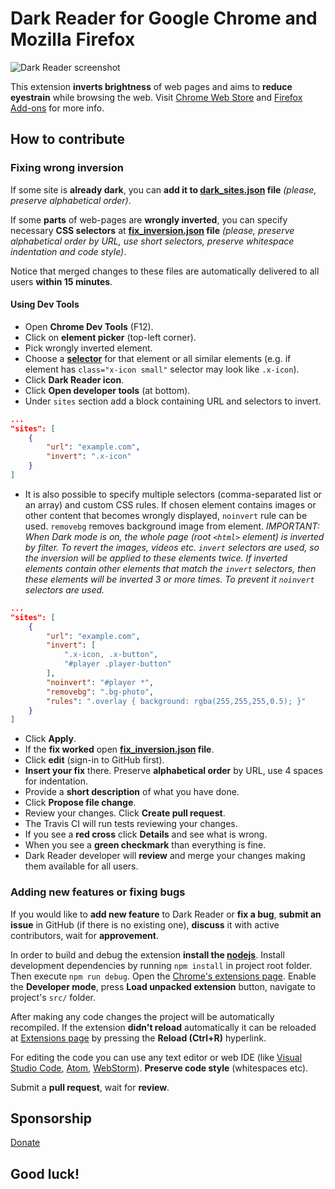 Dark Reader for Google Chrome and Mozilla Firefox
================
![Dark Reader screenshot](promo/screenshots/screenshot_filter.png)

This extension **inverts brightness** of web pages and aims to **reduce eyestrain** while browsing the web.
Visit [Chrome Web Store](https://chrome.google.com/webstore/detail/dark-reader/eimadpbcbfnmbkopoojfekhnkhdbieeh) and [Firefox Add-ons](https://addons.mozilla.org/en-US/firefox/addon/darkreader/) for more info.

## How to contribute

### Fixing wrong inversion

If some site is **already dark**, you can **add it to [dark_sites.json](https://github.com/alexanderby/darkreader/blob/master/src/config/dark_sites.json) file** *(please, preserve alphabetical order)*.

If some **parts** of web-pages are **wrongly inverted**, you can specify necessary **CSS selectors** at **[fix_inversion.json](https://github.com/alexanderby/darkreader/blob/master/src/config/fix_inversion.json) file** *(please, preserve alphabetical order by URL, use short selectors, preserve whitespace indentation and code style)*.

Notice that merged changes to these files are automatically delivered to all users **within 15 minutes**.

#### Using Dev Tools

- Open **Chrome Dev Tools** (F12).
- Click on **element picker** (top-left corner).
- Pick wrongly inverted element.
- Choose a **[selector](https://developer.mozilla.org/en-US/docs/Web/CSS/CSS_Selectors)** for that element or all similar elements (e.g. if element has `class="x-icon small"` selector may look like `.x-icon`).
- Click **Dark Reader icon**.
- Click **Open developer tools** (at bottom).
- Under `sites` section add a block containing URL and selectors to invert.
```json
...
"sites": [
    {
        "url": "example.com",
        "invert": ".x-icon"
    }
]
```
- It is also possible to specify multiple selectors (comma-separated list or an array) and custom CSS rules. If chosen element contains images or other content that becomes wrongly displayed, `noinvert` rule can be used. `removebg` removes background image from element.
*IMPORTANT: When Dark mode is on, the whole page (root `<html>` element) is inverted by filter. To revert the images, videos etc. `invert` selectors are used, so the inversion will be applied to these elements twice. If inverted elements contain other elements that match the `invert` selectors, then these elements will be inverted 3 or more times. To prevent it `noinvert` selectors are used.*
```json
...
"sites": [
    {
        "url": "example.com",
        "invert": [
            ".x-icon, .x-button",
            "#player .player-button"
        ],
        "noinvert": "#player *",
        "removebg": ".bg-photo",
        "rules": ".overlay { background: rgba(255,255,255,0.5); }"
    }
]
```
- Click **Apply**.
- If the **fix worked** open **[fix_inversion.json](https://github.com/alexanderby/darkreader/blob/master/src/config/fix_inversion.json) file**.
- Click **edit** (sign-in to GitHub first).
- **Insert your fix** there. Preserve **alphabetical order** by URL, use 4 spaces for indentation.
- Provide a **short description** of what you have done.
- Click **Propose file change**.
- Review your changes. Click **Create pull request**.
- The Travis CI will run tests reviewing your changes.
- If you see a **red cross** click **Details** and see what is wrong.
- When you see a **green checkmark** than everything is fine.
- Dark Reader developer will **review** and merge your changes making them available for all users.

### Adding new features or fixing bugs

If you would like to **add new feature** to Dark Reader or **fix a bug**, **submit an issue** in GitHub (if there is no existing one), **discuss** it with active contributors, wait for **approvement**.

In order to build and debug the extension **install the [nodejs](https://nodejs.org/)**.
Install development dependencies by running ```npm install``` in project root folder.
Then execute ```npm run debug```.
Open the [Chrome's extensions page](https://support.google.com/chrome/answer/187443).
Enable the **Developer mode**, press **Load unpacked extension** button, navigate to project's ```src/``` folder.

After making any code changes the project will be automatically recompiled.
If the extension **didn't reload** automatically it can be reloaded at [Extensions page](chrome://extensions) by pressing the **Reload (Ctrl+R)** hyperlink.

For editing the code you can use any text editor or web IDE (like [Visual Studio Code](https://code.visualstudio.com), [Atom](https://atom.io/), [WebStorm](https://www.jetbrains.com/webstorm/)).
**Preserve code style** (whitespaces etc).

Submit a **pull request**, wait for **review**.

## Sponsorship
[Donate](https://opencollective.com/darkreader)

## Good luck!

